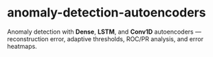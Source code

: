 # anomaly-detection-autoencoders
Anomaly detection with **Dense**, **LSTM**, and **Conv1D** autoencoders — reconstruction error, adaptive thresholds, ROC/PR analysis, and error heatmaps.

